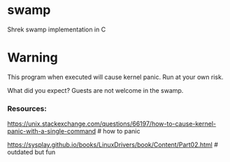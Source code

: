# swamp

Shrek swamp implementation in C

# Warning
This program when executed will cause kernel panic. Run at your own risk.

What did you expect? Guests are not welcome in the swamp. 






### Resources:
https://unix.stackexchange.com/questions/66197/how-to-cause-kernel-panic-with-a-single-command # how to panic

https://sysplay.github.io/books/LinuxDrivers/book/Content/Part02.html # outdated but fun


